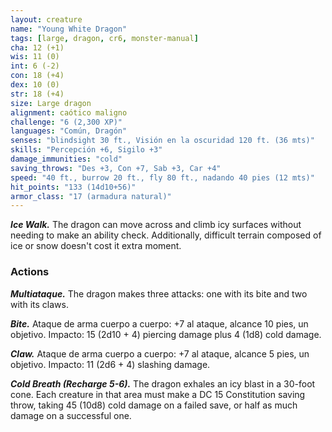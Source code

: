 ```yaml
---
layout: creature
name: "Young White Dragon"
tags: [large, dragon, cr6, monster-manual]
cha: 12 (+1)
wis: 11 (0)
int: 6 (-2)
con: 18 (+4)
dex: 10 (0)
str: 18 (+4)
size: Large dragon
alignment: caótico maligno
challenge: "6 (2,300 XP)"
languages: "Común, Dragón"
senses: "blindsight 30 ft., Visión en la oscuridad 120 ft. (36 mts)"
skills: "Percepción +6, Sigilo +3"
damage_immunities: "cold"
saving_throws: "Des +3, Con +7, Sab +3, Car +4"
speed: "40 ft., burrow 20 ft., fly 80 ft., nadando 40 pies (12 mts)"
hit_points: "133 (14d10+56)"
armor_class: "17 (armadura natural)"
---
```


***Ice Walk.*** The dragon can move across and climb icy surfaces without needing to make an ability check. Additionally, difficult terrain composed of ice or snow doesn't cost it extra moment.

### Actions

***Multiataque.*** The dragon makes three attacks: one with its bite and two with its claws.

***Bite.*** Ataque de arma cuerpo a cuerpo: +7 al ataque, alcance 10 pies, un objetivo. Impacto: 15 (2d10 + 4) piercing damage plus 4 (1d8) cold damage.

***Claw.*** Ataque de arma cuerpo a cuerpo: +7 al ataque, alcance 5 pies, un objetivo. Impacto: 11 (2d6 + 4) slashing damage.

***Cold Breath (Recharge 5-6).*** The dragon exhales an icy blast in a 30-foot cone. Each creature in that area must make a DC 15 Constitution saving throw, taking 45 (10d8) cold damage on a failed save, or half as much damage on a successful one.